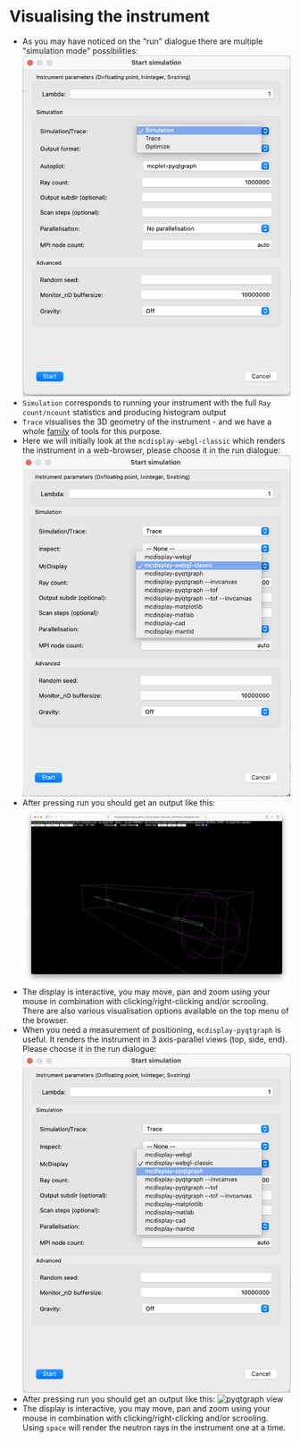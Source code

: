 # Visualising the instrument
- As you may have noticed on the "run" dialogue there are multiple "simulation mode" possibilities:
![simulation modes](sim-modes.png)
- `Simulation` corresponds to running your instrument with the full `Ray count/ncount` statistics and producing histogram output
- `Trace` visualises the 3D geometry of the instrument - and we have a whole [family](https://github.com/McStasMcXtrace/McCode/wiki/mcdisplay-variants---table-overview) of tools for this purpose. 
- Here we will initially look at the `mcdisplay-webgl-classic` which renders the instrument in a web-browser, please choose it in the run dialogue:
![webgl-classic select](mcdisplay-webgl-classic.png)
- After pressing run you should get an output like this:
![webgl-classic view](mcdisplay-webgl-classic2.png)
- The display is interactive, you may move, pan and zoom using your mouse in combination with clicking/right-clicking and/or scrooling. There are also various visualisation options available on the top menu of the browser.
- When you need a measurement of positioning, `mcdisplay-pyqtgraph` is useful. It renders the instrument in 3 axis-parallel views (top, side, end). Please choose it in the run dialogue:
![pyqtgraph select](mcdisplay-pyqtgraph.png)
- After pressing run you should get an output like this:
![pyqtgraph view](mcdisplay-pyqtgraph-classic2.png)
- The display is interactive, you may move, pan and zoom using your mouse in combination with clicking/right-clicking and/or scrooling. Using `space` will render the neutron rays in the instrument one at a time.
